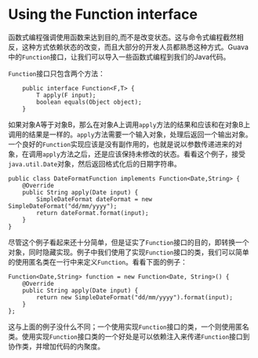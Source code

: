 # Using the Function interface
函数式编程强调使用函数来达到目的,而不是改变状态。这与命令式编程截然相反，这种方式依赖状态的改变，而且大部分的开发人员都熟悉这种方式。Guava中的`Function`接口，让我们可以导入一些函数式编程到我们的Java代码。

`Function`接口只包含两个方法：
```
    public interface Function<F,T> {
        T apply(F input);
        boolean equals(Object object);
    }
```
如果对象A等于对象B，那么在对象A上调用`apply`方法的结果和应该和在对象B上调用的结果是一样的。`apply`方法需要一个输入对象，处理后返回一个输出对象。一个良好的`Function`实现应该是没有副作用的，也就是说以参数传递进来的对象，在调用`apply`方法之后，还是应该保持未修改的状态。看看这个例子，接受`java.util.Date`对象，然后返回格式化后的日期字符串。

```
public class DateFormatFunction implements Function<Date,String> {
    @Override
    public String apply(Date input) {
        SimpleDateFormat dateFormat = new SimpleDateFormat("dd/mm/yyyy");
        return dateFormat.format(input);
    }
}
```
尽管这个例子看起来还十分简单，但是证实了`Function`接口的目的，即转换一个对象，同时隐藏实现。例子中我们使用了实现`Function`接口的类，我们可以简单的使用匿名类在一行中来定义`Function`。看看下面的例子：
```
Function<Date,String> function = new Function<Date, String>() {
    @Override
    public String apply(Date input) {
        return new SimpleDateFormat("dd/mm/yyyy").format(input);
    }
};
```
这与上面的例子没什么不同；一个使用实现`Function`接口的类，一个则使用匿名类。使用实现`Function`接口类的一个好处是可以依赖注入来传递`Function`接口到协作类，并增加代码的内聚度。
